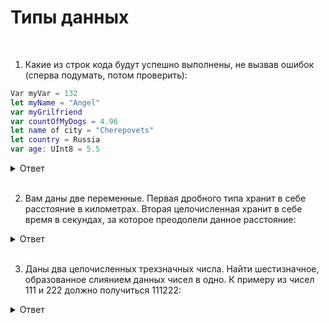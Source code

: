 # Типы данных 
<br/>

1. Какие из строк кода будут успешно выполнены, не вызвав ошибок (сперва подумать, потом проверить):

```swift
Var myVar = 132
let myName = "Angel"
var myGrilfriend
var countOfMyDogs = 4.96
let name of city = "Cherepovets"
let country = Russia
var age: UInt8 = 5.5
```
<details><summary>Ответ</summary>
Нужно проверить в xcode
</details>
<br/>

2. Вам даны две переменные. Первая дробного типа хранит в себе расстояние в километрах. Вторая целочисленная хранит в себе время в секундах, за которое преодолели данное расстояние:

<details><summary>Ответ</summary>

```swift
// расстояние
var lengthOfPath = Double(52)
// время
var seconds = Int(360)
// вычисление скорости в метрах в минуту
var v = (lengthOfPath*1000) / (Double(seconds)/60)
```
</details>
<br/>

3. Даны два целочисленных трехзначных числа. Найти шестизначное, образованное слиянием данных чисел в одно. К примеру из чисел 111 и 222 должно получиться 111222:

<details><summary>Ответ</summary>

```swift
var a = 166
var b = 556
var c = Int("\(a)\(b)")
```
</details>
<br/>
